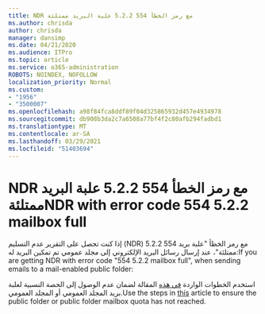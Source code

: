 ```yaml
---
title: NDR مع رمز الخطأ 554 5.2.2 علبة البريد ممتلئة
ms.author: chrisda
author: chrisda
manager: dansimp
ms.date: 04/21/2020
ms.audience: ITPro
ms.topic: article
ms.service: o365-administration
ROBOTS: NOINDEX, NOFOLLOW
localization_priority: Normal
ms.custom:
- "1956"
- "3500007"
ms.openlocfilehash: a98f84fca8ddf89f04d325865932d457e4934978
ms.sourcegitcommit: db908b3da2c7a6508a77bf4f2c80afb294fadbd1
ms.translationtype: MT
ms.contentlocale: ar-SA
ms.lasthandoff: 03/29/2021
ms.locfileid: "51403694"
---
```

# <a name="ndr-with-error-code-554-522-mailbox-full"></a><span data-ttu-id="6a98b-102">NDR مع رمز الخطأ 554 5.2.2 علبة البريد ممتلئة</span><span class="sxs-lookup"><span data-stu-id="6a98b-102">NDR with error code 554 5.2.2 mailbox full</span></span>

<span data-ttu-id="6a98b-103">إذا كنت تحصل على التقرير عدم التسليم (NDR) مع رمز الخطأ "علبة بريد 554 5.2.2 ممتلئة"، عند إرسال رسائل البريد الإلكتروني إلى مجلد عمومي تم تمكين البريد له:</span><span class="sxs-lookup"><span data-stu-id="6a98b-103">If you are getting NDR with error code "554 5.2.2 mailbox full", when sending emails to a mail-enabled public folder:</span></span>  

<span data-ttu-id="6a98b-104">استخدم الخطوات الواردة [في هذه](https://aka.ms/554522) المقالة لضمان عدم الوصول إلى الحصة النسبية لعلبة بريد المجلد العمومي أو المجلد العمومي.</span><span class="sxs-lookup"><span data-stu-id="6a98b-104">Use the steps in [this](https://aka.ms/554522) article to ensure the public folder or public folder mailbox quota has not reached.</span></span>
